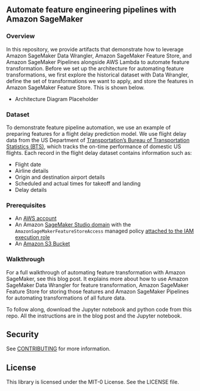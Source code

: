 ## Automate feature engineering pipelines with Amazon SageMaker

### Overview
In this repository, we provide artifacts that demonstrate how to leverage Amazon SageMaker Data Wrangler, Amazon SageMaker Feature Store, and Amazon SageMaker Pipelines alongside AWS Lambda to automate feature transformation. Before we set up the architecture for automating feature transformations, we first explore the historical dataset with Data Wrangler, define the set of transformations we want to apply, and store the features in Amazon SageMaker Feature Store. This is shown below.

- Architecture Diagram Placeholder

### Dataset
To demonstrate feature pipeline automation, we use an example of preparing features for a flight delay prediction model. We use flight delay data from the US Department of [Transportation’s Bureau of Transportation Statistics (BTS)](https://www.transtats.bts.gov/OT_Delay/OT_DelayCause1.asp), which tracks the on-time performance of domestic US flights.
Each record in the flight delay dataset contains information such as:
- Flight date
- Airline details
- Origin and destination airport details
- Scheduled and actual times for takeoff and landing
- Delay details

### Prerequisites
- An [AWS account](https://portal.aws.amazon.com/billing/signup/resume&client_id=signup)
- An Amazon [SageMaker Studio domain](https://docs.aws.amazon.com/sagemaker/latest/dg/onboard-quick-start.html) with the `AmazonSageMakerFeatureStoreAccess` managed policy [attached to the IAM execution role](https://docs.aws.amazon.com/IAM/latest/UserGuide/access_policies_manage-attach-detach.html#add-policies-console)
- An [Amazon S3 Bucket](https://docs.aws.amazon.com/AmazonS3/latest/userguide/create-bucket-overview.html)

### Walkthrough
For a full walkthrough of automating feature transformation with Amazon SageMaker, see this blog post. It explains more about how to use Amazon SageMaker Data Wrangler for feature transformation, Amazon SageMaker Feature Store for storing those features and Amazon SageMaker Pipelines for automating transformations of all future data.

To follow along, download the Jupyter notebook and python code from this repo. All the instructions are in the blog post and the Jupyter notebook.

## Security

See [CONTRIBUTING](CONTRIBUTING.md#security-issue-notifications) for more information.

## License

This library is licensed under the MIT-0 License. See the LICENSE file.

